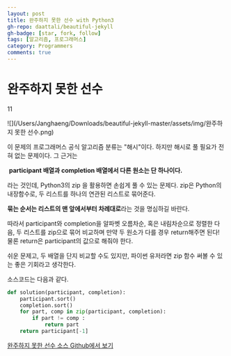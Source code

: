 ```yaml
---
layout: post
title: 완주하지 못한 선수 with Python3
gh-repo: daattali/beautiful-jekyll
gh-badge: [star, fork, follow]
tags: [알고리즘, 프로그래머스]
category: Programmers
comments: true
---
```

# 완주하지 못한 선수

11

![](/Users/Janghaeng/Downloads/beautiful-jekyll-master/assets/img/완주하지 못한 선수.png)

이 문제의 프로그래머스 공식 알고리즘 분류는 "해시"이다. 하지만 해시로 풀 필요가 전혀 없는 문제이다. 그 근거는

​	**participant 배열과 completion 배열에서 다른 원소는 단 하나이다.**

라는 것인데, Python3의 zip 을 활용하면 손쉽게 풀 수 있는 문제다. zip은 Python의 내장함수로, 두 리스트를 하나의 연관된 리스트로 묶어준다.

**묶는 순서는 리스트의 맨 앞에서부터 차례대로**라는 것을 명심하길 바란다.

따라서 participant와 completion을 알파벳 오름차순, 혹은 내림차순으로 정렬한 다음, 두 리스트를 zip으로 묶어 비교하며 만약 두 원소가 다를 경우 return해주면 된다! 물론 return은 participant의 값으로 해줘야 한다. 

쉬운 문제고, 두 배열을 단지 비교할 수도 있지만, 파이썬 유저라면 zip 함수 써볼 수 있는 좋은 기회라고 생각한다.

소스코드는 다음과 같다.

```python
def solution(participant, completion):
    participant.sort()
    completion.sort()
    for part, comp in zip(participant, completion):
        if part != comp :
            return part
    return participant[-1]
```

[완주하지 못한 선수 소스 Github에서 보기](https://github.com/ljh9601/BOJ-Programmers/blob/master/Programmers/Lv1/완주하지%20못한%20선수.py)